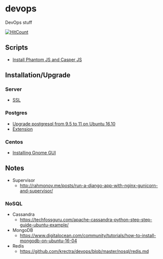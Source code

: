 # devops
DevOps stuff

[![HitCount](http://hits.dwyl.io/krectra/devops.svg)](http://hits.dwyl.io/krectra/devops)

## Scripts
- [Install Phantom JS and Casper JS](sh/install_phantom_casperjs.sh)

## Installation/Upgrade
### Server
- [SSL](server/ssl.md) 

### Postgres
- [Upgrade postgresql from 9.5 to 11 on Ubuntu 16.10](postgres/upgrade.md)
- [Extension](postgres/extensions.md)

### Centos
- [Installing Gnome GUI](centos.md)

## Notes
- Supervisor
    - http://rahmonov.me/posts/run-a-django-app-with-nginx-gunicorn-and-supervisor/

### NoSQL
- Cassandra
    - https://techfossguru.com/apache-cassandra-python-step-step-guide-ubuntu-example/
- MongoDB
    - https://www.digitalocean.com/community/tutorials/how-to-install-mongodb-on-ubuntu-16-04
- Redis
    - https://github.com/krectra/devops/blob/master/nosql/redis.md
